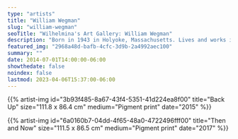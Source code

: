 ```yaml
---
type: "artists"
title: "William Wegman"
slug: "william-wegman"
seoTitle: "Wilhelmina's Art Gallery: William Wegman"
description: "Born in 1943 in Holyoke, Massachusetts. Lives and works in New York, New York."
featured_img: "2968a48d-bafb-4cfc-3d9b-2a4992aec100"
summary: ""
date: 2014-07-01T14:00:00-06:00
showthedate: false
noindex: false
lastmod: 2023-04-06T15:37:00-06:00
---
```

{{% artist-img id="3b93f485-8a67-43f4-5351-41d224ea8f00" title="Back Up" size="111.8 x 86.4 cm" medium="Pigment print" date="2015" %}}

{{% artist-img id="6a0160b7-04dd-4f65-48a0-4722496fff00" title="Then and Now" size="111.5 x 86.5 cm" medium="Pigment print" date="2017" %}}
